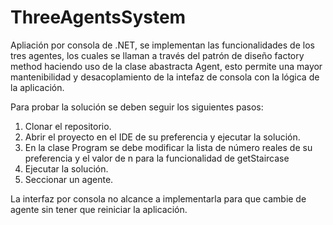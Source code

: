 # ThreeAgentsSystem

Apliación por consola de .NET, se implementan las funcionalidades de los tres agentes, los cuales se llaman a través del patrón de diseño factory method haciendo uso de la clase abastracta Agent, esto permite una mayor mantenibilidad y desacoplamiento de la intefaz de consola con la lógica de la aplicación.

Para probar la solución se deben seguir los siguientes pasos:

1. Clonar el repositorio.
2. Abrir el proyecto en el IDE de su preferencia y ejecutar la solución.
4. En la clase Program se debe modificar la lista de número reales de su preferencia y el valor de n para la funcionalidad de getStaircase
3. Ejecutar la solución.
4. Seccionar un agente.

La interfaz por consola no alcance a implementarla para que cambie de agente sin tener que reiniciar la aplicación. 